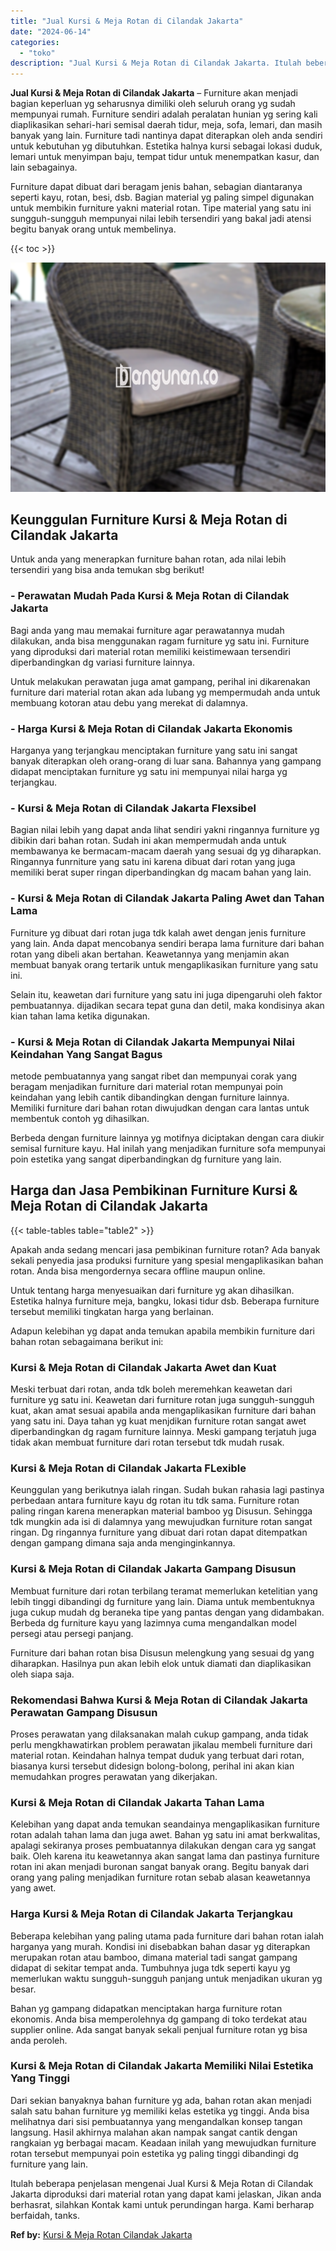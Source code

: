 ```yaml
---
title: "Jual Kursi & Meja Rotan di Cilandak Jakarta"
date: "2024-06-14"
categories: 
  - "toko"
description: "Jual Kursi & Meja Rotan di Cilandak Jakarta. Itulah beberapa penjelasan mengenai Jual Kursi & Meja Rotan di Cilandak Jakarta diproduksi dari material rotan y..."
---
```


**Jual Kursi & Meja Rotan di Cilandak Jakarta** – Furniture akan menjadi bagian keperluan yg seharusnya dimiliki oleh seluruh orang yg sudah mempunyai rumah. Furniture sendiri adalah peralatan hunian yg sering kali diaplikasikan sehari-hari semisal daerah tidur, meja, sofa, lemari, dan masih banyak yang lain. Furniture tadi nantinya dapat diterapkan oleh anda sendiri untuk kebutuhan yg dibutuhkan. Estetika halnya kursi sebagai lokasi duduk, lemari untuk menyimpan baju, tempat tidur untuk menempatkan kasur, dan lain sebagainya.

Furniture dapat dibuat dari beragam jenis bahan, sebagian diantaranya seperti kayu, rotan, besi, dsb. Bagian material yg paling simpel digunakan untuk membikin furniture yakni material rotan. Tipe material yang satu ini sungguh-sungguh mempunyai nilai lebih tersendiri yang bakal jadi atensi begitu banyak orang untuk membelinya.

{{< toc >}}

![Jual Kursi & Meja Rotan di Cilandak Jakarta](/images/kursi-meja-rotan-murah28.png)

## Keunggulan Furniture Kursi & Meja Rotan di Cilandak Jakarta

Untuk anda yang menerapkan furniture bahan rotan, ada nilai lebih tersendiri yang bisa anda temukan sbg berikut!

### \- Perawatan Mudah Pada Kursi & Meja Rotan di Cilandak Jakarta

Bagi anda yang mau memakai furniture agar perawatannya mudah dilakukan, anda bisa menggunakan ragam furniture yg satu ini. Furniture yang diproduksi dari material rotan memiliki keistimewaan tersendiri diperbandingkan dg variasi furniture lainnya.

Untuk melakukan perawatan juga amat gampang, perihal ini dikarenakan furniture dari material rotan akan ada lubang yg mempermudah anda untuk membuang kotoran atau debu yang merekat di dalamnya.

### \- Harga Kursi & Meja Rotan di Cilandak Jakarta Ekonomis

Harganya yang terjangkau menciptakan furniture yang satu ini sangat banyak diterapkan oleh orang-orang di luar sana. Bahannya yang gampang didapat menciptakan furniture yg satu ini mempunyai nilai harga yg terjangkau.

### \- Kursi & Meja Rotan di Cilandak Jakarta Flexsibel

Bagian nilai lebih yang dapat anda lihat sendiri yakni ringannya furniture yg dibikin dari bahan rotan. Sudah ini akan mempermudah anda untuk membawanya ke bermacam-macam daerah yang sesuai dg yg diharapkan. Ringannya funrniture yang satu ini karena dibuat dari rotan yang juga memiliki berat super ringan diperbandingkan dg macam bahan yang lain.

### \- Kursi & Meja Rotan di Cilandak Jakarta Paling Awet dan Tahan Lama

Furniture yg dibuat dari rotan juga tdk kalah awet dengan jenis furniture yang lain. Anda dapat mencobanya sendiri berapa lama furniture dari bahan rotan yang dibeli akan bertahan. Keawetannya yang menjamin akan membuat banyak orang tertarik untuk mengaplikasikan furniture yang satu ini.

Selain itu, keawetan dari furniture yang satu ini juga dipengaruhi oleh faktor pembuatannya. dijadikan secara tepat guna dan detil, maka kondisinya akan kian tahan lama ketika digunakan.

### \- Kursi & Meja Rotan di Cilandak Jakarta Mempunyai Nilai Keindahan Yang Sangat Bagus

metode pembuatannya yang sangat ribet dan mempunyai corak yang beragam menjadikan furniture dari material rotan mempunyai poin keindahan yang lebih cantik dibandingkan dengan furniture lainnya. Memiliki furniture dari bahan rotan diwujudkan dengan cara lantas untuk membentuk contoh yg dihasilkan.

Berbeda dengan furniture lainnya yg motifnya diciptakan dengan cara diukir semisal furniture kayu. Hal inilah yang menjadikan furniture sofa mempunyai poin estetika yang sangat diperbandingkan dg furniture yang lain.

## Harga dan Jasa Pembikinan Furniture Kursi & Meja Rotan di Cilandak Jakarta

{{< table-tables table="table2" >}}

Apakah anda sedang mencari jasa pembikinan furniture rotan? Ada banyak sekali penyedia jasa produksi furniture yang spesial mengaplikasikan bahan rotan. Anda bisa mengordernya secara offline maupun online.

Untuk tentang harga menyesuaikan dari furniture yg akan dihasilkan. Estetika halnya furniture meja, bangku, lokasi tidur dsb. Beberapa furniture tersebut memiliki tingkatan harga yang berlainan.

Adapun kelebihan yg dapat anda temukan apabila membikin furniture dari bahan rotan sebagaimana berikut ini:

### Kursi & Meja Rotan di Cilandak Jakarta Awet dan Kuat

Meski terbuat dari rotan, anda tdk boleh meremehkan keawetan dari furniture yg satu ini. Keawetan dari furniture rotan juga sungguh-sungguh kuat, akan amat sesuai apabila anda mengaplikasikan furniture dari bahan yang satu ini. Daya tahan yg kuat menjdikan furniture rotan sangat awet diperbandingkan dg ragam furniture lainnya. Meski gampang terjatuh juga tidak akan membuat furniture dari rotan tersebut tdk mudah rusak.

### Kursi & Meja Rotan di Cilandak Jakarta FLexible

Keunggulan yang berikutnya ialah ringan. Sudah bukan rahasia lagi pastinya perbedaan antara furniture kayu dg rotan itu tdk sama. Furniture rotan paling ringan karena menerapkan material bamboo yg Disusun. Sehingga tdk mungkin ada isi di dalamnya yang mewujudkan furniture rotan sangat ringan. Dg ringannya furniture yang dibuat dari rotan dapat ditempatkan dengan gampang dimana saja anda menginginkannya.

### Kursi & Meja Rotan di Cilandak Jakarta Gampang Disusun

Membuat furniture dari rotan terbilang teramat memerlukan ketelitian yang lebih tinggi dibandingi dg furniture yang lain. Diama untuk membentuknya juga cukup mudah dg beraneka tipe yang pantas dengan yang didambakan. Berbeda dg furniture kayu yang lazimnya cuma mengandalkan model persegi atau persegi panjang.

Furniture dari bahan rotan bisa Disusun melengkung yang sesuai dg yang diharapkan. Hasilnya pun akan lebih elok untuk diamati dan diaplikasikan oleh siapa saja.

### Rekomendasi Bahwa Kursi & Meja Rotan di Cilandak Jakarta Perawatan Gampang Disusun

Proses perawatan yang dilaksanakan malah cukup gampang, anda tidak perlu mengkhawatirkan problem perawatan jikalau membeli furniture dari material rotan. Keindahan halnya tempat duduk yang terbuat dari rotan, biasanya kursi tersebut didesign bolong-bolong, perihal ini akan kian memudahkan progres perawatan yang dikerjakan.

### Kursi & Meja Rotan di Cilandak Jakarta Tahan Lama

Kelebihan yang dapat anda temukan seandainya mengaplikasikan furniture rotan adalah tahan lama dan juga awet. Bahan yg satu ini amat berkwalitas, apalagi sekiranya proses pembuatannya dilakukan dengan cara yg sangat baik. Oleh karena itu keawetannya akan sangat lama dan pastinya furniture rotan ini akan menjadi buronan sangat banyak orang. Begitu banyak dari orang yang paling menjadikan furniture rotan sebab alasan keawetannya yang awet.

### Harga Kursi & Meja Rotan di Cilandak Jakarta Terjangkau

Beberapa kelebihan yang paling utama pada furniture dari bahan rotan ialah harganya yang murah. Kondisi ini disebabkan bahan dasar yg diterapkan merupakan rotan atau bamboo, dimana material tadi sangat gampang didapat di sekitar tempat anda. Tumbuhnya juga tdk seperti kayu yg memerlukan waktu sungguh-sungguh panjang untuk menjadikan ukuran yg besar.

Bahan yg gampang didapatkan menciptakan harga furniture rotan ekonomis. Anda bisa memperolehnya dg gampang di toko terdekat atau supplier online. Ada sangat banyak sekali penjual furniture rotan yg bisa anda peroleh.

### Kursi & Meja Rotan di Cilandak Jakarta Memiliki Nilai Estetika Yang Tinggi

Dari sekian banyaknya bahan furniture yg ada, bahan rotan akan menjadi salah satu bahan furniture yg memiliki kelas estetika yg tinggi. Anda bisa melihatnya dari sisi pembuatannya yang mengandalkan konsep tangan langsung. Hasil akhirnya malahan akan nampak sangat cantik dengan rangkaian yg berbagai macam. Keadaan inilah yang mewujudkan furniture rotan tersebut mempunyai poin estetika yg paling tinggi dibandingi dg furniture yang lain.

Itulah beberapa penjelasan mengenai Jual Kursi & Meja Rotan di Cilandak Jakarta diproduksi dari material rotan yang dapat kami jelaskan, Jikan anda berhasrat, silahkan Kontak kami untuk perundingan harga. Kami berharap berfaidah, tanks.

**Ref by:** [Kursi & Meja Rotan Cilandak Jakarta](https://id.wikipedia.org/wiki/Kursi)
